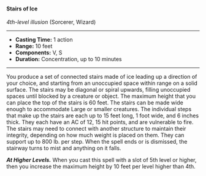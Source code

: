 #### Stairs of Ice
*4th-level illusion* (Sorcerer, Wizard)
___
- **Casting Time:** 1 action
- **Range:** 10 feet
- **Components:** V, S
- **Duration:** Concentration, up to 10 minutes
---
You produce a set of connected stairs made of ice leading up a direction of your choice, and starting from an unoccupied space within range on a solid surface. The stairs may be diagonal or spiral upwards, filling unoccupied spaces until blocked by a creature or object. The maximum height that you can place the top of the stairs is 60 feet. The stairs can be made wide enough to accommodate Large or smaller creatures. The individual steps that make up the stairs are each up to 15 feet long, 1 foot wide, and 6 inches thick. They each have an AC of 12, 15 hit points, and are vulnerable to fire. The stairs may need to connect with another structure to maintain their integrity, depending on how much weight is placed on them. They can support up to 800 lb. per step. When the spell ends or is dismissed, the stairway turns to mist and anything on it falls.

***At Higher Levels.*** When you cast this spell with a slot of 5th level or higher, then you increase the maximum height by 10 feet per level higher than 4th.
